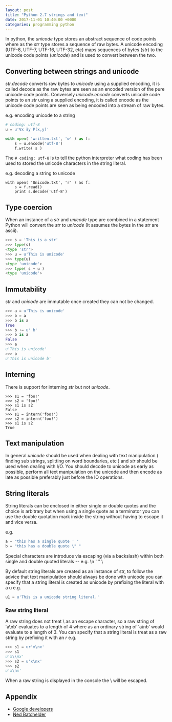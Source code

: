 ```yaml
---
layout: post
title: "Python 2.7 strings and text"
date: 2017-11-01 10:40:00 +0000
categories: programming python
---
```


In python, the _unicode_ type stores an abstract sequence of code points where as the _str_ type stores a sequence of raw bytes.  A unicode encoding (UTF-8, UTF-7, UTF-16, UTF-32, etc) maps sequences of bytes (_str_) to the unicode code points (_unicode_) and is used to convert between the two.


## Converting between strings and unicode

_str.decode_ converts raw bytes to _unicode_ using a supplied encoding, it is called decode as the raw bytes are seen as an encoded version of the pure unicode code points. Conversely _unicode.encode_ converts unicode code points to an _str_ using a supplied encoding, it is called encode as the unicode code points are seen as being encoded into a stream of raw bytes.

e.g. encoding unicode to a string

```python
# coding: utf-8
u = u'∀x ∃y P(x,y)'

with open( 'written.txt', 'w' ) as f:
    s = u.encode('utf-8')
    f.write( s )

```
The ```# coding: utf-8``` is to tell the python interpreter what coding has been used to stored the unicode characters in the string literal.


e.g. decoding a string to unicode

```
with open( 'Unicode.txt', 'r' ) as f:
    s = f.read()
    print s.decode('utf-8')
```



## Type coercion

When an instance of a _str_ and _unicode_ type are combined in a statement Python will convert the _str_ to _unicode_ (It assumes the bytes in the _str_ are ascii).

```python
>>> s = 'This is a str'
>>> type(s)
<type 'str'>
>>> u = u'This is unicode'
>>> type(u)
<type 'unicode'>
>>> type( s + u )
<type 'unicode'>
```

## Immutability

_str_ and _unicode_ are immutable once created they can not be changed.


```python
>>> a = u'This is unicode'
>>> b = a
>>> b is a
True
>>> b += u' b'
>>> b is a
False
>>> a
u'This is unicode'
>>> b
u'This is unicode b'
```

## Interning

There is support for interning _str_ but not _unicode_.

```
>>> s1 = 'foo!'
>>> s2 = 'foo!'
>>> s1 is s2
False
>>> s1 = intern('foo!')
>>> s2 = intern('foo!')
>>> s1 is s2
True
```


## Text manipulation

In general _unicode_ should be used when dealing with text manipulation ( finding sub strings, splitting on word boundaries, etc ) and _str_ should be used when dealing with I/O. You should decode to unicode as early as possible, perform all text manipulation on the unicode and then encode as late as possible preferably just before the IO operations.


## String literals

String literals can be enclosed in either single or double quotes and the choice is arbitrary but when using a single quote as a terminator you can use the double quotation mark inside the string without having to escape it and vice versa.

e.g.

```python
a = "this has a single quote ' "
b = "this has a double quote \" "
```

Special characters are introduce via escaping (via a backslash) within both single and double quoted literals -- e.g. \n \' \" \\

By default string literals are created as an instance of str, to follow the advice that text manipulation should always be done with unicode you can specify that a string literal is created as unicode by prefixing the literal with a u e.g.

```python
u1 = u'This is a unicode string literal.'
```

### Raw string literal

A raw string does not treat \ as an escape character, so a raw string of 'a\nb' evaluates to a length of 4 where as an ordinary string of 'a\nb' would evaluate to a length of 3.  You can specify that a string literal is treat as a raw string by prefixing it with an _r_ e.g.

```python
>>> s1 = ur'x\nx'
>>> s1
u'x\\nx'
>>> s2 = u'x\nx'
>>> s2
u'x\nx'
```

When a raw string is displayed in the console the \ will be escaped.


## Appendix

* [Google developers](https://developers.google.com/edu/python/strings)
* [Ned Batchelder](https://nedbatchelder.com/text/unipain.html)
